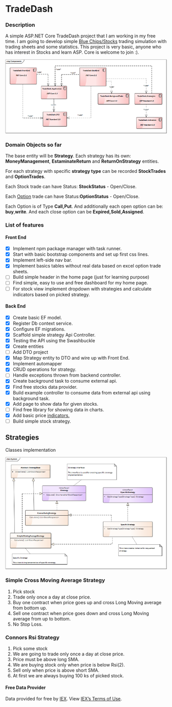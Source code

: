 # TradeDash

### Description
A simple ASP.NET Core TradeDash project that I am working in my free time. I am going to develop simple [Blue Chips/Stocks](https://www.investopedia.com/terms/b/bluechip.asp) trading simulation with trading sheets and some statistics. This project is very basic, anyone who has interest in Stocks and learn ASP. Core is welcome to join :).

![TradeDash.Components](https://github.com/JozefR/TradeDash/blob/master/TradeDash.Components.png)

### Domain Objects so far
The base entity will be **Strategy**. Each strategy has its own: **MoneyManagement**, **EstaminateReturn**
and **ReturnOnStrategy** entities.

For each strategy with specific **strategy type** can be recorded **StockTrades** and **OptionTrades**.

Each Stock trade can have Status: **StockStatus** - Open/Close.

Each [Option](https://www.investopedia.com/terms/s/stockoption.asp) trade can have Status:**OptionStatus** - Open/Close.

Each Option is of Type **Call,Put**. And additionally each open option can be: **buy**,**write**.
And each close option can be **Expired,Sold,Assigned**.


### List of features
                   
#### Front End 
 - [X] Implement npm package manager with task runner.     
 - [X] Start with basic bootstrap components and set up first css lines. 
 - [X] Implement left-side nav bar. 
 - [X] Implement basics tables without real data based on excel option trade sheets.
 - [ ] Build simple header in the home page (just for learning purpose)
 - [ ] Find simple, easy to use and free dashboard for my home page.
 - [ ] For stock view implement dropdown with strategies and calculate indicators based on picked strategy.

#### Back End
 - [X] Create basic EF model.
 - [X] Register Db context service.
 - [X] Configure EF migrations.
 - [X] Scaffold simple strategy Api Controller.
 - [x] Testing the API using the Swashbuckle
 - [X] Create entities 
 - [ ] Add DTO project 
 - [X] Map Strategy entity to DTO and wire up with Front End.
 - [X] Implement automapper
 - [X] CRUD operations for strategy.
 - [ ] Handle exceptions thrown from backend controller.
 - [X] Create background task to consume external api.
 - [X] Find free stocks data provider. 
 - [X] Build example controller to consume data from external api using background task.
 - [X] Add page to show data for given stocks.
 - [ ] Find free library for showing data in charts.
 - [X] Add basic price [indicators.](https://www.investopedia.com/terms/m/market_indicators.asp)
 - [ ] Build simple stock strategy.
 
 ## Strategies

 Classes implementation
 
 ![TradeDash.StrategyFactory](https://github.com/JozefR/TradeDash/blob/master/TradeDash.StrategyFactory.png)
 
 
 ### Simple Cross Moving Average Strategy
 
 1. Pick stock
 2. Trade only once a day at close price.
 3. Buy one contract when price goes up and cross Long Moving average from bottom up.
 3. Sell one contract when price goes down and cross Long Moving average from up to bottom.
 4. No Stop Loss.
 
 ### Connors Rsi Strategy
 
 1. Pick some stock
 2. We are going to trade only once a day at close price.
 3. Price must be above long SMA.
 4. We are buying stock only when price is below Rsi(2).
 6. Sell only when price is above short SMA.
 7. At first we are always buying 100 ks of picked stock.

#### Free Data Provider
Data provided for free by [IEX](https://iextrading.com/developer/). View [IEX’s Terms of Use](https://iextrading.com/api-exhibit-a/).
